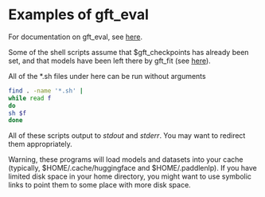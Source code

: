 # Examples of gft_eval

For documentation on gft_eval, see <a href="../../doc/sections/functions/eval.md">here</a>.
<p>
Some of the shell scripts assume that $gft_checkpoints has already been set,
and that models have been left there by gft_fit (see <a href="../fit_examples">here</a>).
<p>
All of the *.sh files under here can be run without arguments

```sh
find . -name '*.sh' |
while read f
do
sh $f
done
```
<p>
All of these scripts output to <i>stdout</i> and <i>stderr</i>.  You may want to redirect them appropriately.

<p>
Warning, these programs will load models and datasets into your
cache (typically, $HOME/.cache/huggingface and $HOME/.paddlenlp).  If
you have limited disk space in your home directory, you might want to
use symbolic links to point them to some place with more disk space.
